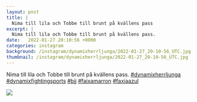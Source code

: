 ```yaml
---
layout: post
title: |
  Nima till lila och Tobbe till brunt på kvällens pass
excerpt: |
  Nima till lila och Tobbe till brunt på kvällens pass.     
date:   2022-01-27 20:10:56 +0000
categories: instagram
background: /instagram/dynamixherrljunga/2022-01-27_20-10-56_UTC.jpg
thumbnail: /instagram/dynamixherrljunga/2022-01-27_20-10-56_UTC.jpg
---
```

Nima till lila och Tobbe till brunt på kvällens pass. [#dynamixherrljunga](https://www.instagram.com/explore/tags/dynamixherrljunga/) [#dynamixfightingsports](https://www.instagram.com/explore/tags/dynamixfightingsports/) [#bjj](https://www.instagram.com/explore/tags/bjj/) [#faixamarron](https://www.instagram.com/explore/tags/faixamarron/) [#faxiaazul](https://www.instagram.com/explore/tags/faxiaazul/)



<img src='/www-dynamix-herrljunga/instagram/dynamixherrljunga/2022-01-27_20-10-56_UTC.jpg' class='img-fluid' />
